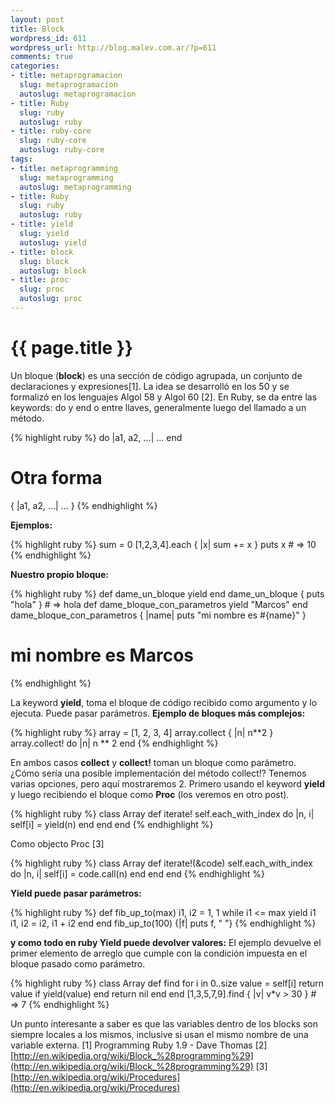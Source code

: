 ```yaml
--- 
layout: post
title: Block
wordpress_id: 611
wordpress_url: http://blog.malev.com.ar/?p=611
comments: true
categories: 
- title: metaprogramacion
  slug: metaprogramacion
  autoslug: metaprogramacion
- title: Ruby
  slug: ruby
  autoslug: ruby
- title: ruby-core
  slug: ruby-core
  autoslug: ruby-core
tags: 
- title: metaprogramming
  slug: metaprogramming
  autoslug: metaprogramming
- title: Ruby
  slug: ruby
  autoslug: ruby
- title: yield
  slug: yield
  autoslug: yield
- title: block
  slug: block
  autoslug: block
- title: proc
  slug: proc
  autoslug: proc
---
```

{{ page.title }}
================
Un bloque (**block**) es una sección de código agrupada, un conjunto de declaraciones y expresiones[1]. La idea se desarrolló en los 50 y se formalizó en los lenguajes Algol 58 y Algol 60 [2]. 
En Ruby, se da entre las keywords: do y end o entre llaves, generalmente luego del llamado a un método.

{% highlight ruby %}
do |a1, a2, ...|
  ...
end
# Otra forma
{ |a1, a2, ...| ... }
{% endhighlight %}

**Ejemplos:**

{% highlight ruby %}
sum = 0
[1,2,3,4].each { |x| sum += x }
puts x # => 10
{% endhighlight %}

**Nuestro propio bloque:**

{% highlight ruby %}
def dame_un_bloque
  yield
end
dame_un_bloque { puts "hola" } # => hola
def dame_bloque_con_parametros
  yield "Marcos"
end
dame_bloque_con_parametros  { |name| puts "mi nombre es #{name}" }
# mi nombre es Marcos
{% endhighlight %}

La keyword **yield**, toma el bloque de código recibido como argumento y lo ejecuta. Puede pasar parámetros.
**Ejemplo de bloques más complejos:**

{% highlight ruby %}
array = [1, 2, 3, 4]
array.collect { |n| n**2 }
array.collect! do |n|
  n ** 2
end
{% endhighlight %}

En ambos casos **collect** y **collect!** toman un bloque como parámetro. ¿Cómo sería una posible implementación del método collect!?
Tenemos varias opciones, pero aquí mostraremos 2. Primero usando el keyword **yield** y luego recibiendo el bloque como **Proc** (los veremos en otro post).

{% highlight ruby %}
class Array
  def iterate!
    self.each_with_index do |n, i|
      self[i] = yield(n)
    end
  end
end
{% endhighlight %}

Como objecto Proc [3]

{% highlight ruby %}
class Array
  def iterate!(&code)
    self.each_with_index do |n, i|
      self[i] = code.call(n)
    end
  end
end
{% endhighlight %}

**Yield puede pasar parámetros:**

{% highlight ruby %}
def fib_up_to(max)
  i1, i2 = 1, 1
  while i1 <= max
    yield i1
    i1, i2 = i2, i1 + i2
  end
end
fib_up_to(100) {|f| puts f, " "}
{% endhighlight %}

**y como todo en ruby Yield puede devolver valores:**
El ejemplo devuelve el primer elemento de arreglo que cumple con la condición impuesta en el bloque pasado como parámetro.

{% highlight ruby %}
class Array
  def find
    for i in 0..size
      value = self[i]
      return value if yield(value)
    end
    return nil
  end
end
[1,3,5,7,9].find { |v| v*v > 30 } # => 7
{% endhighlight %}

Un punto interesante a saber es que las variables dentro de los blocks son siempre locales a los mismos, inclusive si usan el mismo nombre de una variable externa.
[1] Programming Ruby 1.9 - Dave Thomas
[2] [http://en.wikipedia.org/wiki/Block_%28programming%29](http://en.wikipedia.org/wiki/Block_%28programming%29)
[3] [http://en.wikipedia.org/wiki/Procedures](http://en.wikipedia.org/wiki/Procedures)
